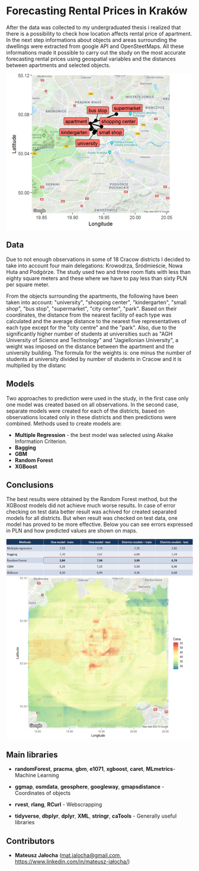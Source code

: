 # Forecasting Rental Prices in Kraków

After the data was collected to my undergraduated thesis i realized that there is a possibility to check how location affects rental price of apartment. In the next step informations about objects and areas surrounding the dwellings were extracted from google API and OpenSteetMaps. All these informations made it possible to carry out the study on the most accurate forecasting rental prices using geospatial variables and the distances between apartments and selected objects.

<p align="center">
<img align = "center" src ="Images/whyR_additionalObjects.png" />
</p>

## Data

Due to not enough observations in some of 18 Cracow districts I decided to take into account four main delegations: Krowodrza, Śródmieście, Nowa Huta and Podgórze. The study used two and three room flats with less than eighty square meters and these where we have to pay less than sixty PLN per square meter.

From the objects surrounding the apartments, the following have been taken into account: "university", "shopping center", "kindergarten", "small shop", "bus stop", "supermarket", "city center", "park". Based on their coordinates, the distance from the nearest facility of each type was calculated and the average distance to the nearest five representatives of each type except for the "city centre" and the "park". Also, due to the significantly higher number of students at universities such as "AGH University of Science and Technology" and "Jagiellonian University", a weight was imposed on the distance between the apartment and the university building. The formula for the weights is: one minus the number of students at university divided by number of students in Cracow and it is multiplied by the distanc

## Models

Two approaches to prediction were used in the study, in the first case only one model was created based on all observations.  In the second case, separate models were created for each of the districts, based on observations located only in these districts and then predictions were combined. Methods used to create models are:

- **Multiple Regression** - the best model was selected using Akaike Information Criterion.
- **Bagging**
- **GBM**
- **Random Forest**
- **XGBoost**

## Conclusions

The best results were obtained by the Random Forest method, but the XGBoost models did not achieve much worse results. In case of error checking on test data better result was achived for created separated models for all districts. But when result was checked on test data, one model has proved to be more effective. Below you can see errors expressed in PLN and how predicted values are shown on maps.

<p align="center">

<img align = "center" src ="Images/models_scores.png" /> 
<img align = "center" src="Images/whyR_pricesPredictions.png" />

</p>

## Main libraries

- **randomForest**, **pracma**, **gbm**, **e1071**, **xgboost**, **caret**, **MLmetrics**- Machine Learning

- **ggmap**, **osmdata**, **geosphere**, **googleway**, **gmapsdistance** - Coordinates of objects

- **rvest**, **rlang**, **RCurl** - Webscrapping

- **tidyverse**, **dbplyr**, **dplyr**, **XML**, **stringr**, **caTools** - Generally useful libraries

## Contributors

- **Mateusz Jałocha** (mat.jalocha@gmail.com, https://www.linkedin.com/in/mateusz-jałocha/)

